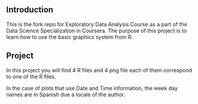 ## Introduction
This is the fork repo for Exploratory Data Analysis Course as a part of the Data Science Specialization in Coursera.
The purpose of this project is to learn how to use the basic graphics system from R.

## Project
In this project you will find 4 R files and 4 png file each of them correspond to one of the R files.

In the case of plots that use Date and Time information, the week day names are in Spanish due a locale of the author.
